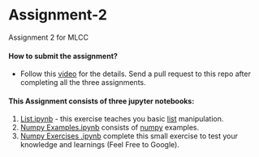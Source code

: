 # Assignment-2
Assignment 2 for MLCC

#### How to submit the assignment?

- Follow this [video](https://www.youtube.com/watch?v=Jlhf9eY_0N0) for the details. Send a pull request to this repo after completing all the three assignments.

#### This Assignment consists of three jupyter notebooks:  
1) [List.ipynb](https://colab.research.google.com/drive/1qvaNsZyqe4N-xJ3SMisqrVzBFSpoBZ32) - this exercise teaches you basic [list](https://docs.python.org/3/tutorial/datastructures.html) manipulation.
2) [Numpy Examples.ipynb](https://colab.research.google.com/drive/1pVa-ppGlePIq0GztFaqh-WkhOH7USpMY) consists of [numpy](http://www.numpy.org/) examples.
3) [Numpy Exercises .ipynb](https://colab.research.google.com/drive/1Ho1yNgI2o5vXAly5PH2vv0UKOFNgpaeU) complete this small exercise to test your knowledge and learnings (Feel Free to Google).
